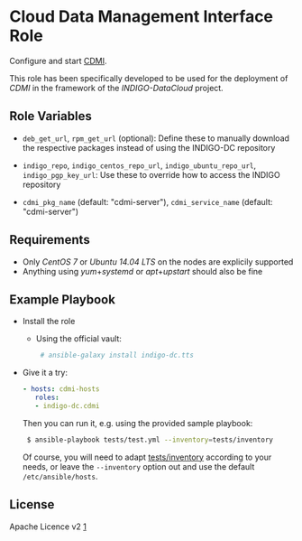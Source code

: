 Cloud Data Management Interface Role
====================================

Configure and start [CDMI](https://github.com/indigo-dc/CDMI).

This role has been specifically developed to be used for the deployment of *CDMI* in the framework of the *INDIGO-DataCloud* project.

Role Variables
--------------
 - `deb_get_url`, `rpm_get_url` (optional): Define these to manually download
   the respective packages instead of using the INDIGO-DC repository

 - `indigo_repo`, `indigo_centos_repo_url`, `indigo_ubuntu_repo_url`,
   `indigo_pgp_key_url`: Use these to override how to access the INDIGO repository

 - `cdmi_pkg_name` (default: "cdmi-server"), `cdmi_service_name` (default: "cdmi-server")

Requirements
------------
- Only *CentOS 7* or *Ubuntu 14.04 LTS* on the nodes are explicily supported
 - Anything using *yum*+*systemd* or *apt*+*upstart* should also be fine

Example Playbook
----------------

 - Install the role
   - Using the official vault:

     ```sh
      # ansible-galaxy install indigo-dc.tts
     ```
 - Give it a try:

   ```yaml
   - hosts: cdmi-hosts
      roles:
      - indigo-dc.cdmi
   ```

   Then you can run it, e.g. using the provided sample playbook:

   ```sh
    $ ansible-playbook tests/test.yml --inventory=tests/inventory
   ```
   Of course, you will need to adapt
   [tests/inventory](https://github.com/indigo-dc/ansible-role-cdmi-master/tree/master/tests/inventory)
   according to your needs, or leave the `--inventory` option out and use the default `/etc/ansible/hosts`.

License
-------

Apache Licence v2 [1]

[1]: http://www.apache.org/licenses/LICENSE-2.0
